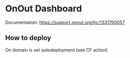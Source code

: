# OnOut Dashboard
 
Documentation: https://support.onout.org/hc/1331700057

## How to deploy

On domain is set autodeployment (see CF action)

